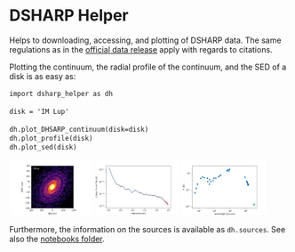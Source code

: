 # DSHARP Helper

Helps to downloading, accessing, and plotting of DSHARP data. The same regulations as in the [official data release](https://almascience.eso.org/almadata/lp/DSHARP/) apply with regards to citations.

Plotting the continuum, the radial profile of the continuum, and the SED of a disk is as easy as:

    import dsharp_helper as dh

    disk = 'IM Lup'

    dh.plot_DHSARP_continuum(disk=disk)
    dh.plot_profile(disk)
    dh.plot_sed(disk)

<img width="30%" src=docs/source/notebooks/IMLup_cont.png>
<img width="30%" src=docs/source/notebooks/IMLup_prof.png>
<img width="30%" src=docs/source/notebooks/IMLup_sed.png>

<br />

Furthermore, the information on the sources is available as `dh.sources`. See also the [notebooks folder](docs/source/notebooks/).
